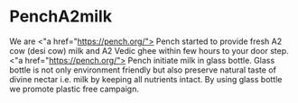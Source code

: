 # PenchA2milk
We are <"a href="https://pench.org/"> Pench</a> started to provide fresh A2 cow (desi cow) milk and A2 Vedic ghee within few hours to your door step.  <"a href="https://pench.org/"> Pench</a> initiate milk in glass bottle. Glass bottle is not only environment friendly but also preserve natural taste of divine nectar i.e. milk by keeping all nutrients intact. By using glass bottle we promote plastic free campaign.
